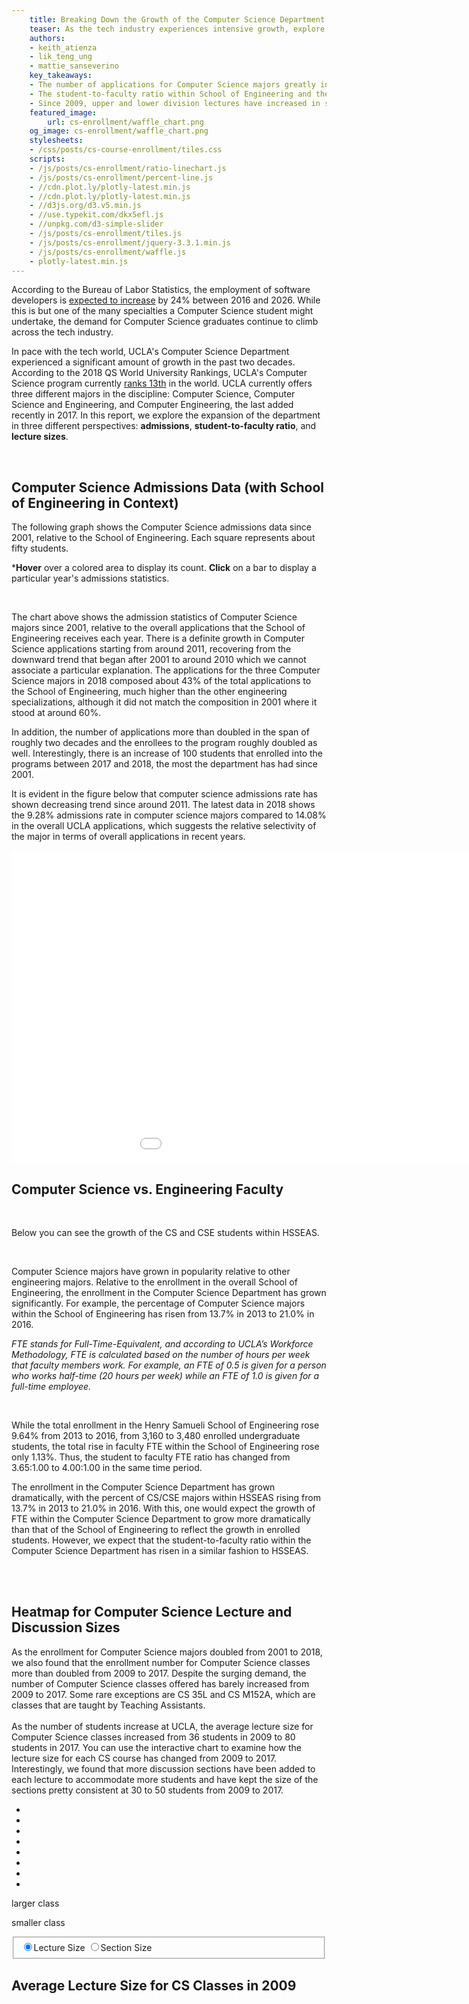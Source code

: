 ```yaml
---
    title: Breaking Down the Growth of the Computer Science Department -- Bit by Bit
    teaser: As the tech industry experiences intensive growth, explore the changes in UCLA's Computer Science department over time.
    authors:
    - keith_atienza
    - lik_teng_ung
    - mattie_sanseverino
    key_takeaways: 
    - The number of applications for Computer Science majors greatly increased over the years, outpacing admission numbers and increasing selectivity.
    - The student-to-faculty ratio within School of Engineering and the Computer Science department has grown since 2013.
    - Since 2009, upper and lower division lectures have increased in size. 
    featured_image:
        url: cs-enrollment/waffle_chart.png
    og_image: cs-enrollment/waffle_chart.png
    stylesheets: 
    - /css/posts/cs-course-enrollment/tiles.css
    scripts: 
    - /js/posts/cs-enrollment/ratio-linechart.js
    - /js/posts/cs-enrollment/percent-line.js
    - //cdn.plot.ly/plotly-latest.min.js
    - //cdn.plot.ly/plotly-latest.min.js
    - //d3js.org/d3.v5.min.js
    - //use.typekit.com/dkx5efl.js
    - //unpkg.com/d3-simple-slider
    - /js/posts/cs-enrollment/tiles.js
    - /js/posts/cs-enrollment/jquery-3.3.1.min.js
    - /js/posts/cs-enrollment/waffle.js
    - plotly-latest.min.js
---
```

<p>
According to the Bureau of Labor Statistics, the employment of software developers is <a href="https://www.bls.gov/ooh/computer-and-information-technology/software-developers.htm#tab-6">expected to increase</a>
by 24% between 2016 and 2026. While this is but one of the many specialties a Computer Science student might undertake, the demand for Computer Science graduates continue to climb across the tech industry. 
</p>
<p>   
In pace with the tech world, UCLA's Computer Science Department experienced a significant amount of growth in the past two decades. According to the 2018 QS World University Rankings, UCLA's Computer Science program currently <a href="https://www.theguardian.com/higher-education-network/2018/feb/28/qs-world-university-rankings-2018-computer-science">ranks 13th</a> in the world. UCLA currently offers three different majors in the discipline: Computer Science, Computer Science and Engineering, and Computer Engineering, the last added recently in 2017. In this report, we explore the expansion of the department in three different perspectives: <b>admissions</b>, <b>student-to-faculty ratio</b>, and <b>lecture sizes</b>.
</p>
<br> 

## Computer Science Admissions Data (with School of Engineering in Context)

<p> 
The following graph shows the Computer Science admissions data since 2001, relative to the School of Engineering. Each square represents about fifty students.
</p>
<p>*<b>Hover</b> over a colored area to display its count. <b> Click</b> on a bar to display a particular year's admissions statistics. </p>
<div class='waffle'></div>
<br>
<p>
The chart above shows the admission statistics of Computer Science majors since 2001, relative to the overall applications that the School of Engineering receives each year. There is a definite growth in Computer Science applications starting from around 2011, recovering from the downward trend that began after 2001 to around 2010 which we cannot associate a particular explanation. The applications for the three Computer Science majors in 2018 composed about 43% of the total applications to the School of Engineering, much higher than the other engineering specializations, although it did not match the composition in 2001 where it stood at around 60%. 

</p>
<p>
In addition, the number of applications more than doubled in the span of roughly two decades and the enrollees to the program roughly doubled as well. Interestingly, there is an increase of 100 students that enrolled into the programs between 2017 and 2018, the most the department has had since 2001.
</p>
<p>
It is evident in the figure below that computer science admissions rate has shown decreasing trend since around 2011. The latest data in 2018 shows the 9.28% admissions rate in computer science majors compared to 14.08% in the overall UCLA applications, which suggests the relative selectivity of the major in terms of overall applications in recent years.
</p>

<iframe width="1100" height="500" frameborder="0" scrolling="no" src="//plot.ly/~keithatienza19/41.embed?link=false&modebar=false&width=100%&height=50%"></iframe>



## Computer Science vs. Engineering Faculty 
<br>
<p>Below you can see the growth of the CS and CSE students within HSSEAS. </p>
<br> 

<head>
    <script src="https://cdn.plot.ly/plotly-latest.min.js"></script>
</head>
<div id="percent-line"></div>

<p>Computer Science majors have grown in popularity relative to other engineering majors. Relative to the enrollment in the overall School of Engineering, the enrollment in the Computer Science Department has grown significantly. For example, the percentage of Computer Science majors within the School of Engineering has risen from 13.7% in 2013 to 21.0% in 2016. </p>


<p><i>FTE stands for Full-Time-Equivalent, and according to UCLA’s Workforce Methodology, FTE is calculated based on the number of hours per week that faculty members work. For example, an FTE of 0.5 is given for a person who works half-time (20 hours per week) while an FTE of 1.0 is given for a full-time employee. </i></p>
<head>
    <script src="https://cdn.plot.ly/plotly-latest.min.js"></script>
</head>
<div id="ratio-line"></div>

<br>
<p>While the total enrollment in the Henry Samueli School of Engineering rose 9.64% from 2013 to 2016, from 3,160 to 3,480 enrolled undergraduate students, the total rise in faculty FTE within the School of Engineering rose only 1.13%. Thus, the student to faculty FTE ratio has changed from 3.65:1.00 to 4.00:1.00 in the same time period. 
</p>
<p>The enrollment in the Computer Science Department has grown dramatically, with the percent of CS/CSE majors within HSSEAS rising from 13.7% in 2013 to 21.0% in 2016. With this, one would expect the growth of FTE within the Computer Science Department to grow more dramatically than that of the School of Engineering to reflect the growth in enrolled students. However, we expect that the student-to-faculty ratio within the Computer Science Department has risen in a similar fashion to HSSEAS. </p>


<br>
<br>

## Heatmap for Computer Science Lecture and Discussion Sizes
As the enrollment for Computer Science majors doubled from 2001 to 2018, we also found that the enrollment number for Computer Science classes more than doubled from 2009 to 2017. Despite the surging demand, the number of Computer Science classes offered has barely increased from 2009 to 2017. Some rare exceptions are CS 35L and CS M152A, which are classes that are taught by Teaching Assistants. 
<br><br>
As the number of students increase at UCLA, the average lecture size for Computer Science classes increased from 36 students in 2009 to 80 students in 2017. You can use the interactive chart to examine how the lecture size for each CS course has changed from 2009 to 2017. Interestingly, we found that more discussion sections have been added to each lecture to accommodate more students and have kept the size of the sections pretty consistent at 30 to 50 students from 2009 to 2017.

<div id="container">
<div id="legend" class="rbow2">
<ul>
<li class="q1-8"></li>
<li class="q2-8"></li>
<li class="q3-8"></li>
<li class="q4-8"></li>
<li class="q5-8"></li>
<li class="q6-8"></li>
<li class="q7-8"></li>
<li class="q8-8"></li>
</ul>
<p class="more">larger class</p>
<p class="less">smaller class</p>
</div>
<div id="year"></div>
<div id="section"></div>
<div id="vis"></div> 
<div id="controls">
<div class="section">
<fieldset id="sectype">
<input type="radio" id="Primary" name = "type" value ="Primary" checked = "checked"/><label for="Primary" class="sel"><span class="lectureSize">Lecture Size</span></label>
<input type="radio" id="Secondary" name="type" value="Secondary"/><label for="Secondary"><span class="sectionSize">Section Size</span></label>
</fieldset>
</div>
<div id="slider"></div>
</div>
<div id="dist">
<h2 class="title">Average Lecture Size for CS Classes in 2009</h2>
<div class='svg'></div>
</div>
</div>
